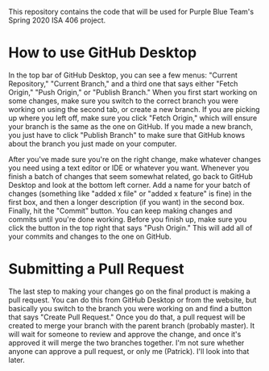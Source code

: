 This repository contains the code that will be used for Purple Blue Team's Spring 2020 ISA 406 project.

# How to use GitHub Desktop
In the top bar of GitHub Desktop, you can see a few menus: "Current Repository," "Current Branch," and a third one that says either "Fetch Origin," "Push Origin," or "Publish Branch." When you first start working on some changes, make sure you switch to the correct branch you were working on using the second tab, or create a new branch. If you are picking up where you left off, make sure you click "Fetch Origin," which will ensure your branch is the same as the one on GitHub. If you made a new branch, you just have to click "Publish Branch" to make sure that GitHub knows about the branch you just made on your computer.

After you've made sure you're on the right change, make whatever changes you need using a text editor or IDE or whatever you want. Whenever you finish a batch of changes that seem somewhat related, go back to GitHub Desktop and look at the bottom left corner. Add a name for your batch of changes (something like "added x file" or "added x feature" is fine) in the first box, and then a longer description (if you want) in the second box. Finally, hit the "Commit" button. You can keep making changes and commits until you're done working. Before you finish up, make sure you click the button in the top right that says "Push Origin." This will add all of your commits and changes to the one on GitHub.

# Submitting a Pull Request
The last step to making your changes go on the final product is making a pull request. You can do this from GitHub Desktop or from the website, but basically you switch to the branch you were working on and find a button that says "Create Pull Request." Once you do that, a pull request will be created to merge your branch with the parent branch (probably master). It will wait for someone to review and approve the change, and once it's approved it will merge the two branches together. I'm not sure whether anyone can approve a pull request, or only me (Patrick). I'll look into that later.